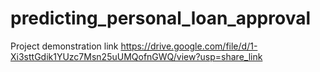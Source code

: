 # predicting_personal_loan_approval


Project demonstration link
https://drive.google.com/file/d/1-Xi3sttGdik1YUzc7Msn25uUMQofnGWQ/view?usp=share_link
